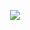 <p align="center">
  
   <img src="https://capsule-render.vercel.app/api?type=venom&color=252626&height=160&section=header&text=Hi%20Everyone%20!&fontSize=70&fontColor=e9f7f8" />
  
</p>
